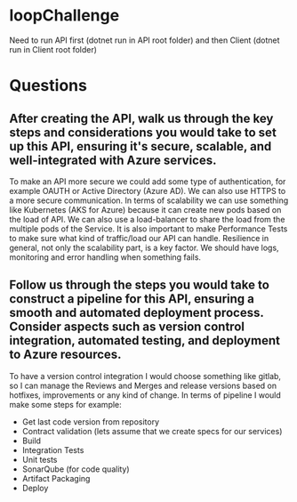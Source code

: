 # loopChallenge

Need to run API first (dotnet run in API root folder) and then Client (dotnet run in Client root folder)

# Questions

## After creating the API, walk us through the key steps and considerations you would take to set up this API, ensuring it's secure, scalable, and well-integrated with Azure services.

To make an API more secure we could add some type of authentication, for example OAUTH or Active Directory (Azure AD). We can also use HTTPS to a more secure communication.
In terms of scalability we can use something like Kubernetes (AKS for Azure) because it can create new pods based on the load of API. 
We can also use a load-balancer to share the load from the multiple pods of the Service. 
It is also important to make Performance Tests to make sure what kind of traffic/load our API can handle.
Resilience in general, not only the scalability part, is a key factor. We should have logs, monitoring and error handling when something fails.


## Follow us through the steps you would take to construct a pipeline for this API, ensuring a smooth and automated deployment process. Consider aspects such as version control integration, automated testing, and deployment to Azure resources.

To have a version control integration I would choose something like gitlab, so I can manage the Reviews and Merges and release versions based on hotfixes, improvements or any kind of change. 
In terms of pipeline I would make some steps for example:
- Get last code version from repository
- Contract validation (lets assume that we create specs for our services)
- Build
- Integration Tests
- Unit tests
- SonarQube (for code quality)
- Artifact Packaging
- Deploy
